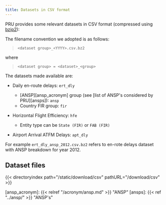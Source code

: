 ```yaml
---
title: Datasets in CSV format
---
```


PRU provides some relevant datasets in CSV format (compressed using [bzip2][bzip2]):

The filename convention we adopted is as follows:

> `<dataset group>_<YYYY>.csv.bz2`

where
> `<dataset group> = <dataset>_<group>`

The datasets made available are:

* Daily en-route delays: `ert_dly`
    * [ANSP][ansp_acronym] group (see [list of ANSP's considered by PRU][ansps]): `ansp`
    * Country FIR group: `fir`

* Horizontal Flight Efficiency: `hfe`
    * Entity type can be `State (FIR)` or `FAB (FIR)	`

* Airport Arrival ATFM Delays: `apt_dly`

For example `ert_dly_ansp_2012.csv.bz2` refers to en-rote delays dataset with ANSP breakdown for year 2012.

## Dataset files

{{< directoryindex path="/static/download/csv" pathURL="/download/csv" >}}


[bzip2]: <https://en.wikipedia.org/wiki/Bzip2> "Wikipedia: bzip2"
[ansp_acronym]: {{< relref "/acronym/ansp.md" >}} "ANSP"
[ansps]: {{< ref "../ansp/" >}} "ANSP's"
